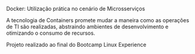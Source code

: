 Docker: Utilização prática no cenário de Microsserviços

A tecnologia de Containers promete mudar a maneira como as operações de TI são realizadas, abstraindo ambientes de desenvolvimento e otimizando o consumo de recursos.

Projeto realizado ao final do Bootcamp Linux Experience
